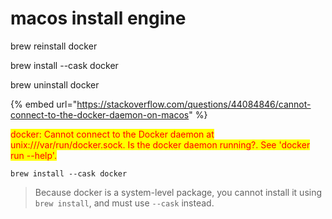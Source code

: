 # macos install engine

brew reinstall docker

brew install --cask docker

brew uninstall docker

{% embed url="https://stackoverflow.com/questions/44084846/cannot-connect-to-the-docker-daemon-on-macos" %}

<mark style="color:red;">docker: Cannot connect to the Docker daemon at unix:///var/run/docker.sock. Is the docker daemon running?. See 'docker run --help'.</mark>

```
brew install --cask docker
```

> Because docker is a system-level package, you cannot install it using `brew install`, and must use `--cask` instead.
